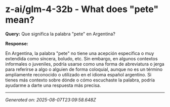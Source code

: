 # z-ai/glm-4-32b - What does "pete" mean?

**Query:** Que significa la palabra "pete" en Argentina?



**Response:**

En Argentina, la palabra "pete" no tiene una acepción específica o muy extendida como síncera, boludo, etc. Sin embargo, en algunos contextos informales o juveniles, podría usarse como una forma de abreviatura o jerga para referirse a algo o alguien de forma coloquial, aunque no es un término ampliamente reconocido o utilizado en el idioma español argentino. Si tienes más contexto sobre dónde o cómo escuchaste la palabra, podría ayudarme a darte una respuesta más precisa.

---
*Generated on: 2025-08-07T23:09:58.648Z*
